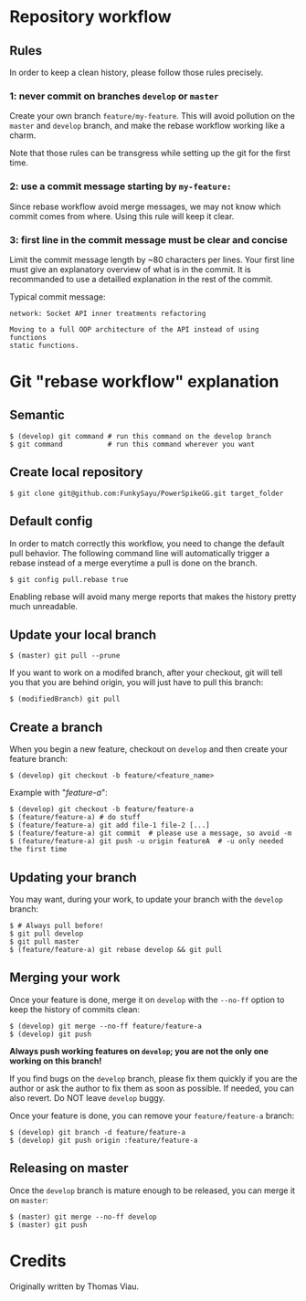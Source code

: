 # Repository workflow

## Rules

In order to keep a clean history, please follow those rules precisely.

### 1: never commit on branches `develop` or `master`

Create your own branch `feature/my-feature`. This will avoid pollution on the
`master` and `develop` branch, and make the rebase workflow working like a charm.

Note that those rules can be transgress while setting up the git for the first
time.

### 2: use a commit message starting by `my-feature: `

Since rebase workflow avoid merge messages, we may not know which commit comes
from where. Using this rule will keep it clear.

### 3: first line in the commit message must be clear and concise

Limit the commit message length by ~80 characters per lines. Your first line
must give an explanatory overview of what is in the commit. It is recommanded
to use a detailled explanation in the rest of the commit.

Typical commit message:

    network: Socket API inner treatments refactoring

    Moving to a full OOP architecture of the API instead of using functions
    static functions.

# Git "rebase workflow" explanation

## Semantic

    $ (develop) git command # run this command on the develop branch
    $ git command           # run this command wherever you want

## Create local repository

    $ git clone git@github.com:FunkySayu/PowerSpikeGG.git target_folder

## Default config

In order to match correctly this workflow, you need to change the default pull
behavior. The following command line will automatically trigger a rebase
instead of a merge everytime a pull is done on the branch.

    $ git config pull.rebase true

Enabling rebase will avoid many merge reports that makes the history pretty
much unreadable.

## Update your local branch

    $ (master) git pull --prune

If you want to work on a modifed branch, after your checkout, git will tell you
that you are behind origin, you will just have to pull this branch:

    $ (modifiedBranch) git pull

## Create a branch

When you begin a new feature, checkout on `develop` and then create your
feature branch:

    $ (develop) git checkout -b feature/<feature_name>

Example with "*feature-a*":

    $ (develop) git checkout -b feature/feature-a
    $ (feature/feature-a) # do stuff
    $ (feature/feature-a) git add file-1 file-2 [...]
    $ (feature/feature-a) git commit  # please use a message, so avoid -m
    $ (feature/feature-a) git push -u origin featureA  # -u only needed the first time

## Updating your branch

You may want, during your work, to update your branch with the `develop`
branch:

    $ # Always pull before!
    $ git pull develop
    $ git pull master
    $ (feature/feature-a) git rebase develop && git pull

## Merging your work

Once your feature is done, merge it on `develop` with the `--no-ff` option to
keep the history of commits clean:

    $ (develop) git merge --no-ff feature/feature-a
    $ (develop) git push

**Always push working features on `develop`; you are not the only one working
on this branch!**

If you find bugs on the `develop` branch, please fix them quickly if you are
the author or ask the author to fix them as soon as possible. If needed, you
can also revert. Do NOT leave `develop` buggy.

Once your feature is done, you can remove your `feature/feature-a` branch:

    $ (develop) git branch -d feature/feature-a
    $ (develop) git push origin :feature/feature-a

## Releasing on master

Once the `develop` branch is mature enough to be released, you can merge it on
`master`:

    $ (master) git merge --no-ff develop
    $ (master) git push

# Credits

Originally written by Thomas Viau.
